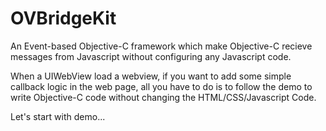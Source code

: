 OVBridgeKit
===========

An Event-based Objective-C framework which make Objective-C recieve messages from Javascript without configuring any Javascript code.

When a UIWebView load a webview, if you want to add some simple callback logic in the web page, all you have to do is to follow the demo to write Objective-C code without changing the HTML/CSS/Javascript Code.

Let's start with demo...
